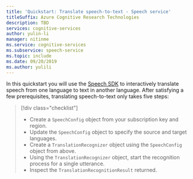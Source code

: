 ```yaml
---
title: 'Quickstart: Translate speech-to-text - Speech service'
titleSuffix: Azure Cognitive Research Technologies
description: TBD
services: cognitive-services
author: yulin-li
manager: nitinme
ms.service: cognitive-services
ms.subservice: speech-service
ms.topic: include
ms.date: 09/20/2019
ms.author: yulili
---
```


In this quickstart you will use the [Speech SDK](~/articles/cognitive-services/speech-service/speech-sdk.md) to interactively translate speech from one language to text in another language. After satisfying a few prerequisites, translating speech-to-text only takes five steps:
> [!div class="checklist"]
> * Create a ````SpeechConfig```` object from your subscription key and region.
> * Update the ````SpeechConfig```` object to specify the source and target languages.
> * Create a ````TranslationRecognizer```` object using the ````SpeechConfig```` object from above.
> * Using the ````TranslationRecognizer```` object, start the recognition process for a single utterance.
> * Inspect the ````TranslationRecognitionResult```` returned.
